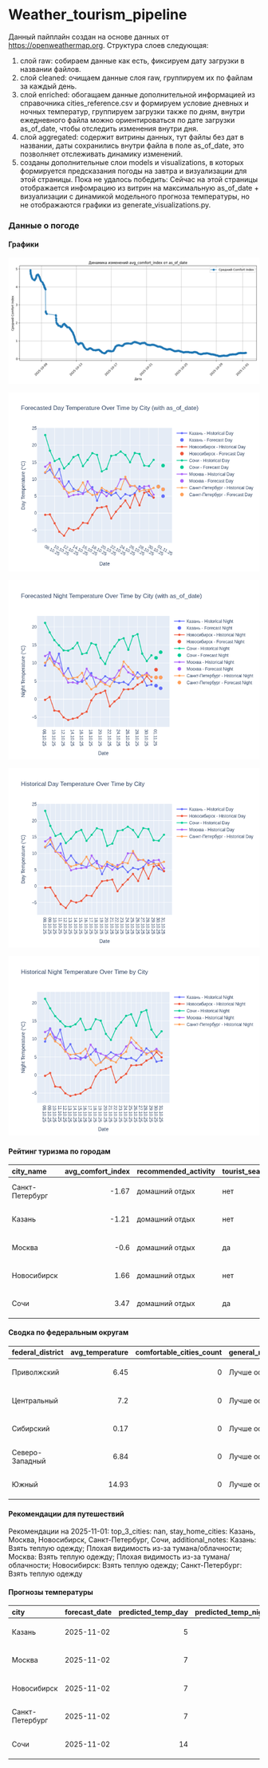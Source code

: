 # Weather_tourism_pipeline
Данный пайплайн создан на основе данных от https://openweathermap.org.
Структура слоев следующая:
  1) слой raw: 
  собираем данные как есть, фиксируем дату загрузки в названии файлов.
  2) слой cleaned:
  очищаем данные слоя raw, группируем их по файлам за каждый день.
  3) слой enriched:
  обогащаем данные дополнительной информацией из справочника cities_reference.csv и формируем условие дневных и ночных температур,
  группируем загрузки также по дням, внутри ежедневного файла можно ориентироваться по дате загрузки as_of_date, чтобы отследить изменения внутри дня.
  4) слой aggregated:
   содержит витрины данных, тут файлы без дат в названии, даты сохранились внутри файла в поле as_of_date, это позволняет отслеживать динамику изменений.
  6) созданы дополнительные слои models и visualizations, в которых формируется предсказания погоды на завтра и визуализации для этой страницы.
  Пока не удалось победить: Сейчас на этой страницы отображается инфомрацию из витрин на максимальную as_of_date + визуализации с динамикой модельного прогноза температуры, 
  но не отображаются графики из generate_visualizations.py.
<!-- WEATHER DATA START -->
### Данные о погоде

#### Графики
![Comfort Index Trend](data/visualizations/comfort_index_trend.png)

![Forecasted Day Temperature](data/visualizations/forecasted_day_temperature.png)

![Forecasted Night Temperature](data/visualizations/forecasted_night_temperature.png)

![Historical Day Temperature](data/visualizations/historical_day_temperature.png)

![Historical Night Temperature](data/visualizations/historical_night_temperature.png)

#### Рейтинг туризма по городам
| city_name       |   avg_comfort_index | recommended_activity   | tourist_season_match   | tourism_season   | tour_recommendation       | as_of_date          |
|:----------------|--------------------:|:-----------------------|:-----------------------|:-----------------|:--------------------------|:--------------------|
| Санкт-Петербург |               -1.67 | домашний отдых         | нет                    | Май-Сентябрь     | домашний отдых вне сезона | 2025-11-01 08:27:00 |
| Казань          |               -1.21 | домашний отдых         | нет                    | Май-Сентябрь     | домашний отдых вне сезона | 2025-11-01 08:27:00 |
| Москва          |               -0.6  | домашний отдых         | да                     | Круглогодично    | домашний отдых в сезон    | 2025-11-01 08:27:00 |
| Новосибирск     |                1.66 | домашний отдых         | нет                    | Июнь-Август      | домашний отдых вне сезона | 2025-11-01 08:27:00 |
| Сочи            |                3.47 | домашний отдых         | да                     | Май-Октябрь      | домашний отдых в сезон    | 2025-11-01 08:27:00 |

#### Сводка по федеральным округам
| federal_district   |   avg_temperature |   comfortable_cities_count | general_recommendation   | as_of_date          |
|:-------------------|------------------:|---------------------------:|:-------------------------|:--------------------|
| Приволжский        |              6.45 |                          0 | Лучше остаться дома      | 2025-11-01 08:27:00 |
| Центральный        |              7.2  |                          0 | Лучше остаться дома      | 2025-11-01 08:27:00 |
| Сибирский          |              0.17 |                          0 | Лучше остаться дома      | 2025-11-01 08:27:00 |
| Северо-Западный    |              6.84 |                          0 | Лучше остаться дома      | 2025-11-01 08:27:00 |
| Южный              |             14.93 |                          0 | Лучше остаться дома      | 2025-11-01 08:27:00 |

#### Рекомендации для путешествий
Рекомендации на 2025-11-01: top_3_cities: nan, stay_home_cities: Казань, Москва, Новосибирск, Санкт-Петербург, Сочи, additional_notes: Казань: Взять теплую одежду; Плохая видимость из-за тумана/облачности; Москва: Взять теплую одежду; Плохая видимость из-за тумана/облачности; Новосибирск: Взять теплую одежду; Санкт-Петербург: Взять теплую одежду

#### Прогнозы температуры
| city            | forecast_date   |   predicted_temp_day |   predicted_temp_night | model_type       | as_of_date          |
|:----------------|:----------------|---------------------:|-----------------------:|:-----------------|:--------------------|
| Казань          | 2025-11-02      |                    5 |                      3 | LinearRegression | 2025-11-01 08:28:07 |
| Москва          | 2025-11-02      |                    7 |                      6 | LinearRegression | 2025-11-01 08:28:07 |
| Новосибирск     | 2025-11-02      |                    7 |                      6 | LinearRegression | 2025-11-01 08:28:07 |
| Санкт-Петербург | 2025-11-02      |                    7 |                      6 | LinearRegression | 2025-11-01 08:28:07 |
| Сочи            | 2025-11-02      |                   14 |                     13 | LinearRegression | 2025-11-01 08:28:07 |


<!-- WEATHER DATA END -->
